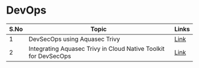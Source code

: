 # DevOps

<table>
    <thead>
        <th>S.No</th>
        <th>Topic</th>
        <th>Links</th>
    </thead>
    <tr>
        <td>1</td>
        <td> DevSecOps using Aquasec Trivy </td>
        <td>
        	<a href="https://github.com/GandhiCloudLab/devsecops-with-trivy">Link</a>
        </td>
   </tr> 
       <tr>
        <td>2</td>
        <td>Integrating Aquasec Trivy in Cloud Native Toolkit for DevSecOps </td>
        <td><a href="https://github.com/GandhiCloudLab/devsecops-trivy-in-cloudnativetoolkit">Link</a></td>
   </tr> 
</table>